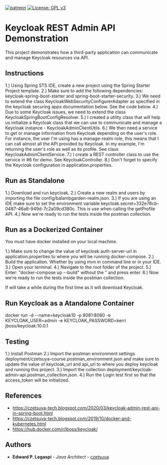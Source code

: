 [![patreon](https://c5.patreon.com/external/logo/become_a_patron_button.png)](https://www.patreon.com/bePatron?u=12280211)
[![License: GPL v3](https://img.shields.io/badge/License-GPLv3-blue.svg)](https://www.gnu.org/licenses/gpl-3.0)

# Keycloak REST Admin API Demonstration

This project demonstrates how a third-party application can communicate and manage Keycloak resources via API.

## Instructions

1.) Using Spring STS IDE, create a new project using the Spring Starter Project template.
2.) Make sure to add the following dependencies: keycloak-spring-boot-starter and spring-boot-starter-security.
3.) We need to extend the class KeycloakWebSecurityConfigurerAdapter as specified in the keycloak securing apps documentation below. See the code below.
4.) Due to some Keycloak issues, we need to extend the class KeycloakSpringBootConfigResolver.
5.) I created a utility class that will help us initialize a Keycloak class that we can use to communicate and manage a Keycloak instance - KeycloakAdminClientUtils.
6.) We then need a service to get or manage information from Keycloak depending on the user's role. For instance, the user I'm using has a manage-realm role, this means that I can call almost all the API provided by Keycloak. In my example, I'm returning the user's role as well as its profile. See class KeycloakAdminClientService.
7.) I create a REST controller class to use the service in #6 for demo. See KeycloakController.
8.) Don't forget to specify the Keycloak configuration in application.properties.

## Run as Standalone

1.) Download and run keycloak.
2.) Create a new realm and users by importing the file config/balambgarden-realm.json.
3.) If you are using an IDE make sure to set the environment variable keycloak.secret=332e78cb-0487-46a8-949d-7c2a09cd380c. This is use when calling the getProfile API.
4.) Now we're ready to run the tests inside the postman collection.

## Run as a Dockerized Container

You must have docker installed on your local machine.

1.) Make sure to change the value of keycloak.auth-server-url in application.properties to where you will be running docker-compose.
2.) Build the application. Whether by using mvn in command line or in your IDE.
3.) Open your terminal.
4.) Navigate to the root folder of the project.
5.) Enter: "docker-compose up --build" without the " and press enter.
6.) Now we're ready to run the tests inside the postman collection.

If will take a while during the first time as it will download Keycloak.

## Run Keycloak as a Atandalone Container

docker run -d --name=keycloak10 -p 8081:8080 -e KEYCLOAK_USER=admin -e KEYCLOAK_PASSWORD=kerri jboss/keycloak:10.0.1

## Testing

1.) Install Postman 
2.) Import the postman environment settings deployment/czetsuya-course.postman_environment.json 
and make sure to update the value of keycloak_url and api_url to where you deploy keycloak and running this project.
3.) Import the collection deployment/keycloak-admin-api.postman_collection.json.
4.) Run the Login test first so that the access_token will be initialized.

## References
 
 - https://czetsuya-tech.blogspot.com/2020/03/keycloak-admin-rest-api-in-spring-boot.html
 - https://czetsuya-tech.blogspot.com/2019/10/docker-and-kubernetes.html
 - https://hub.docker.com/r/jboss/keycloak/

## Authors

 * **Edward P. Legaspi** - *Java Architect* - [czetsuya](https://github.com/czetsuya)
